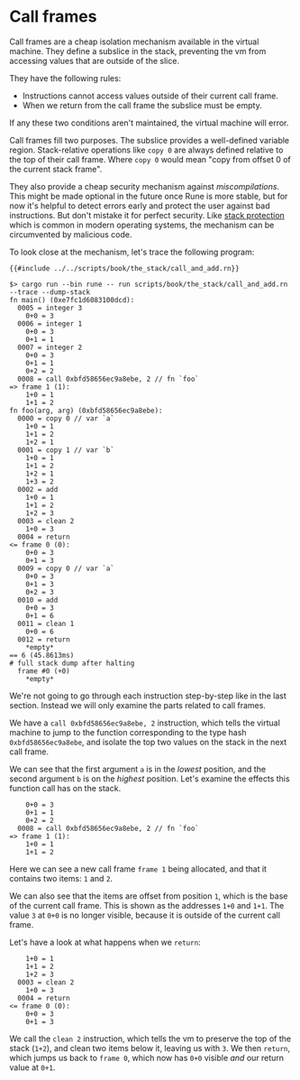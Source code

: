 # Call frames

Call frames are a cheap isolation mechanism available in the virtual machine.
They define a subslice in the stack, preventing the vm from accessing values
that are outside of the slice.

They have the following rules:
* Instructions cannot access values outside of their current call frame.
* When we return from the call frame the subslice must be empty.

If any these two conditions aren't maintained, the virtual machine will error.

Call frames fill two purposes. The subslice provides a well-defined variable
region. Stack-relative operations like `copy 0` are always defined relative to
the top of their call frame. Where `copy 0` would mean "copy from offset 0 of
the current stack frame".

They also provide a cheap security mechanism against *miscompilations*. This
might be made optional in the future once Rune is more stable, but for now it's
helpful to detect errors early and protect the user against bad instructions.
But don't mistake it for perfect security. Like [stack protection] which is
common in modern operating systems, the mechanism can be circumvented by
malicious code. 

[stack protection]: https://en.wikipedia.org/wiki/Buffer_overflow_protection

To look close at the mechanism, let's trace the following program:

```rune
{{#include ../../scripts/book/the_stack/call_and_add.rn}}
```

```text
$> cargo run --bin rune -- run scripts/book/the_stack/call_and_add.rn --trace --dump-stack
fn main() (0xe7fc1d6083100dcd):
  0005 = integer 3
    0+0 = 3
  0006 = integer 1
    0+0 = 3
    0+1 = 1
  0007 = integer 2
    0+0 = 3
    0+1 = 1
    0+2 = 2
  0008 = call 0xbfd58656ec9a8ebe, 2 // fn `foo`
=> frame 1 (1):
    1+0 = 1
    1+1 = 2
fn foo(arg, arg) (0xbfd58656ec9a8ebe):
  0000 = copy 0 // var `a`
    1+0 = 1
    1+1 = 2
    1+2 = 1
  0001 = copy 1 // var `b`
    1+0 = 1
    1+1 = 2
    1+2 = 1
    1+3 = 2
  0002 = add
    1+0 = 1
    1+1 = 2
    1+2 = 3
  0003 = clean 2
    1+0 = 3
  0004 = return
<= frame 0 (0):
    0+0 = 3
    0+1 = 3
  0009 = copy 0 // var `a`
    0+0 = 3
    0+1 = 3
    0+2 = 3
  0010 = add
    0+0 = 3
    0+1 = 6
  0011 = clean 1
    0+0 = 6
  0012 = return
    *empty*
== 6 (45.8613ms)
# full stack dump after halting
  frame #0 (+0)
    *empty*
```

We're not going to go through each instruction step-by-step like in the last
section. Instead we will only examine the parts related to call frames.

We have a `call 0xbfd58656ec9a8ebe, 2` instruction, which tells the virtual
machine to jump to the function corresponding to the type hash
`0xbfd58656ec9a8ebe`, and isolate the top two values on the stack in the next
call frame.

We can see that the first argument `a` is in the *lowest* position, and the
second argument `b` is on the *highest* position. Let's examine the effects this
function call has on the stack.

```text
    0+0 = 3
    0+1 = 1
    0+2 = 2
  0008 = call 0xbfd58656ec9a8ebe, 2 // fn `foo`
=> frame 1 (1):
    1+0 = 1
    1+1 = 2
```

Here we can see a new call frame `frame 1` being allocated, and that it contains
two items: `1` and `2`.

We can also see that the items are offset from position `1`, which is the base
of the current call frame. This is shown as the addresses `1+0` and `1+1`. The
value `3` at `0+0` is no longer visible, because it is outside of the current
call frame.

Let's have a look at what happens when we `return`:

```
    1+0 = 1
    1+1 = 2
    1+2 = 3
  0003 = clean 2
    1+0 = 3
  0004 = return
<= frame 0 (0):
    0+0 = 3
    0+1 = 3
```

We call the `clean 2` instruction, which tells the vm to preserve the top of the
stack (`1+2`), and clean two items below it, leaving us with `3`. We then
`return`, which jumps us back to `frame 0`, which now has `0+0` visible *and*
our return value at `0+1`.
